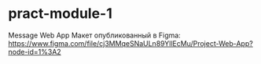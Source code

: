 # pract-module-1

Message Web App
Макет опубликованный в Figma: https://www.figma.com/file/cj3MMqeSNaULn89YllEcMu/Project-Web-App?node-id=1%3A2
